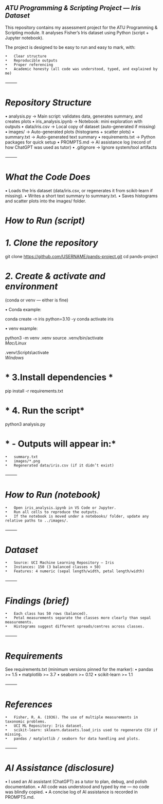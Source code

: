 ## *ATU Programming & Scripting Project — Iris Dataset* ##

This repository contains my assessment project for the ATU Programming & Scripting module.
It analyses Fisher’s Iris dataset using Python (script + Jupyter notebook).

The project is designed to be easy to run and easy to mark, with:

	•	Clear structure
	•	Reproducible outputs
	•	Proper referencing
	•	Academic honesty (all code was understood, typed, and explained by me)

⸻

# *Repository Structure* #                              
	
•	analysis.py → Main script: validates data, generates summary, and creates plots
	•	iris_analysis.ipynb → Notebook: mini exploration with outputs
	•	data/iris.csv → Local copy of dataset (auto-generated if missing)
	•	images/ → Auto-generated plots (histograms + scatter plots)
	•	summary.txt → Auto-generated text summary
	•	requirements.txt → Python packages for quick setup
	•	PROMPTS.md → AI assistance log (record of how ChatGPT was used as tutor)
	•	.gitignore → Ignore system/tool artifacts

⸻

# *What the Code Does* #
	
•	Loads the Iris dataset (data/iris.csv, or regenerates it from scikit-learn if missing).
	•	Writes a short text summary to summary.txt.
	•	Saves histograms and scatter plots into the images/ folder.

# *How to Run (script)* #

# *1.	Clone the repository* #

git clone https://github.com/USERNAME/pands-project.git
cd pands-project

# *2.	Create & activate and environment* # 
(conda or venv — either is fine)

•	Conda example:

conda create -n iris python=3.10 -y
conda activate iris

•	venv example:

python3 -m venv .venv
source .venv/bin/activate   
 *Mac/Linux*

.venv\Scripts\activate      
*Windows*

 # * 3.Install dependencies * #

pip install -r requirements.txt 

# * 4.	Run the script* #

python3 analysis.py

 # * - Outputs will appear in:* #
	•	summary.txt
	•	images/*.png
	•	Regenerated data/iris.csv (if it didn’t exist)

⸻

# *How to Run (notebook)* #
	•	Open iris_analysis.ipynb in VS Code or Jupyter.
	•	Run all cells to reproduce the outputs.
	•	If the notebook is moved under a notebooks/ folder, update any relative paths to ../images/.

⸻

# *Dataset* #
	•	Source: UCI Machine Learning Repository — Iris
	•	Instances: 150 (3 balanced classes × 50)
	•	Features: 4 numeric (sepal length/width, petal length/width)

⸻

# *Findings (brief)* #
	•	Each class has 50 rows (balanced).
	•	Petal measurements separate the classes more clearly than sepal measurements.
	•	Histograms suggest different spreads/centres across classes.

⸻

# *Requirements* #

See requirements.txt (minimum versions pinned for the marker):
	•	pandas >= 1.5
	•	matplotlib >= 3.7
	•	seaborn >= 0.12
	•	scikit-learn >= 1.1

⸻

# *References* #
	•	Fisher, R. A. (1936). The use of multiple measurements in taxonomic problems.
	•	UCI ML Repository: Iris dataset.
	•	scikit-learn: sklearn.datasets.load_iris used to regenerate CSV if missing.
	•	pandas / matplotlib / seaborn for data handling and plots.

⸻

# *AI Assistance (disclosure)* #

•	I used an AI assistant (ChatGPT) as a tutor to plan, debug, and polish documentation.
•	All code was understood and typed by me — no code was blindly copied.
•	A concise log of AI assistance is recorded in PROMPTS.md.
